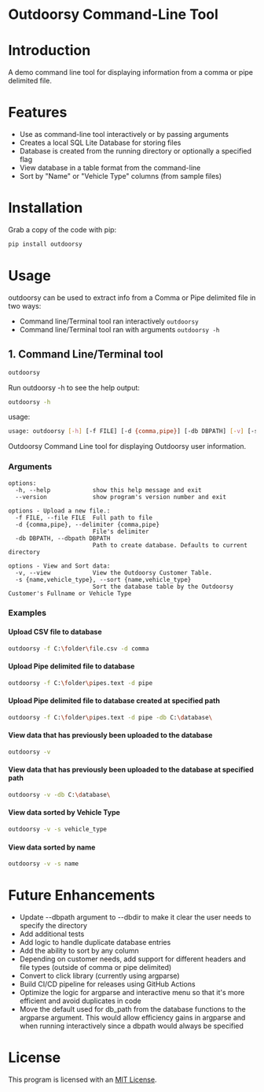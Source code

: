 # Outdoorsy Command-Line Tool

# Introduction

A demo command line tool for displaying information from a comma or pipe delimited file.

# Features

- Use as command-line tool interactively or by passing arguments
- Creates a local SQL Lite Database for storing files
- Database is created from the running directory or optionally a specified flag
- View database in a table format from the command-line
- Sort by "Name" or "Vehicle Type" columns (from sample files)

# Installation

Grab a copy of the code with pip:

```bash
pip install outdoorsy
```

# Usage

outdoorsy can be used to extract info from a Comma or Pipe delimited file in two ways:

- Command line/Terminal tool ran interactively `outdoorsy`
- Command line/Terminal tool ran with arguments `outdoorsy -h`

## 1. Command Line/Terminal tool

```bash
outdoorsy
```

Run outdoorsy -h to see the help output:

```bash
outdoorsy -h
```

usage:

```bash 
usage: outdoorsy [-h] [-f FILE] [-d {comma,pipe}] [-db DBPATH] [-v] [-s {name,vehicle_type}] [--version]
```

Outdoorsy Command Line tool for displaying Outdoorsy user information.

### Arguments

```
options:
  -h, --help            show this help message and exit
  --version             show program's version number and exit

options - Upload a new file.:
  -f FILE, --file FILE  Full path to file
  -d {comma,pipe}, --delimiter {comma,pipe}
                        File's delimiter
  -db DBPATH, --dbpath DBPATH
                        Path to create database. Defaults to current directory

options - View and Sort data:
  -v, --view            View the Outdoorsy Customer Table.
  -s {name,vehicle_type}, --sort {name,vehicle_type}
                        Sort the database table by the Outdoorsy Customer's Fullname or Vehicle Type                       
```

### Examples

#### Upload CSV file to database

```bash
outdoorsy -f C:\folder\file.csv -d comma
```

#### Upload Pipe delimited file to database

```bash
outdoorsy -f C:\folder\pipes.text -d pipe
```

#### Upload Pipe delimited file to database created at specified path

```bash
outdoorsy -f C:\folder\pipes.text -d pipe -db C:\database\
```

#### View data that has previously been uploaded to the database

```bash
outdoorsy -v
```

#### View data that has previously been uploaded to the database at specified path

```bash
outdoorsy -v -db C:\database\
```

#### View data sorted by Vehicle Type

```bash
outdoorsy -v -s vehicle_type
```

#### View data sorted by name

```bash
outdoorsy -v -s name
```

# Future Enhancements

- Update --dbpath argument to --dbdir to make it clear the user needs to specify the directory
- Add additional tests
- Add logic to handle duplicate database entries
- Add the ability to sort by any column
- Depending on customer needs, add support for different headers and file types (outside of comma or pipe delimited)
- Convert to click library (currently using argparse)
- Build CI/CD pipeline for releases using GitHub Actions
- Optimize the logic for argparse and interactive menu so that it's more efficient and avoid duplicates in code
- Move the default used for db_path from the database functions to the argparse argument.
This would allow efficiency gains in argparse and when running interactively since a dbpath would always be specified


# License

This program is licensed with an [MIT License](https://github.com/rachaelcrook/outdoorsy/blob/main/LICENSE).
